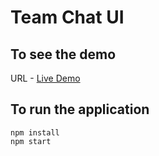 # Team Chat UI

## To see the demo
URL - [Live Demo](https://my-team-chat.netlify.app/)

## To run the application
```
npm install
npm start
```

